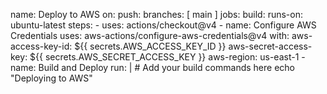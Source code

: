 name: Deploy to AWS
on:
  push:
    branches: [ main ]
jobs:
  build:
    runs-on: ubuntu-latest
    steps:
    - uses: actions/checkout@v4
    - name: Configure AWS Credentials
      uses: aws-actions/configure-aws-credentials@v4
      with:
        aws-access-key-id: ${{ secrets.AWS_ACCESS_KEY_ID }}
        aws-secret-access-key: ${{ secrets.AWS_SECRET_ACCESS_KEY }}
        aws-region: us-east-1
    - name: Build and Deploy
      run: |
        # Add your build commands here
        echo "Deploying to AWS"
